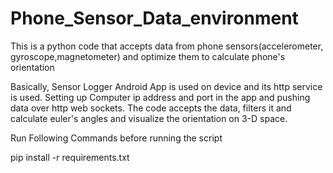 # Phone_Sensor_Data_environment

This is a python code that accepts data from phone sensors(accelerometer, gyroscope,magnetometer) and optimize them to calculate phone's orientation


Basically, Sensor Logger Android App is used on device and its http service is used. Setting up Computer ip address and port in the app and pushing data over http web sockets.
The code accepts the data, filters it and calculate euler's angles and visualize the orientation on 3-D space.

Run Following Commands before running the script

pip install -r requirements.txt
